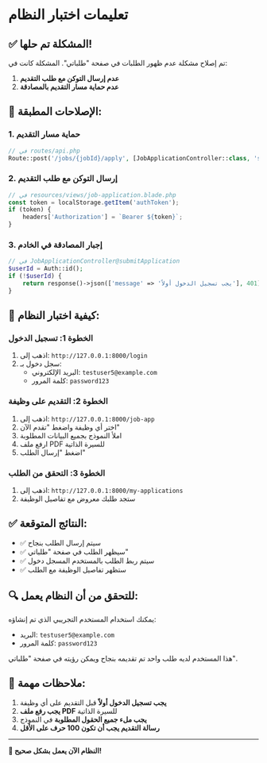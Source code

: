 # تعليمات اختبار النظام

## ✅ المشكلة تم حلها!

تم إصلاح مشكلة عدم ظهور الطلبات في صفحة "طلباتي". المشكلة كانت في:

1. **عدم إرسال التوكن مع طلب التقديم**
2. **عدم حماية مسار التقديم بالمصادقة**

## 🔧 الإصلاحات المطبقة:

### 1. حماية مسار التقديم
```php
// في routes/api.php
Route::post('/jobs/{jobId}/apply', [JobApplicationController::class, 'submitApplication'])->middleware('auth:sanctum');
```

### 2. إرسال التوكن مع طلب التقديم
```javascript
// في resources/views/job-application.blade.php
const token = localStorage.getItem('authToken');
if (token) {
    headers['Authorization'] = `Bearer ${token}`;
}
```

### 3. إجبار المصادقة في الخادم
```php
// في JobApplicationController@submitApplication
$userId = Auth::id();
if (!$userId) {
    return response()->json(['message' => 'يجب تسجيل الدخول أولاً'], 401);
}
```

## 🧪 كيفية اختبار النظام:

### الخطوة 1: تسجيل الدخول
1. اذهب إلى: `http://127.0.0.1:8000/login`
2. سجل دخول بـ:
   - البريد الإلكتروني: `testuser5@example.com`
   - كلمة المرور: `password123`

### الخطوة 2: التقديم على وظيفة
1. اذهب إلى: `http://127.0.0.1:8000/job-app`
2. اختر أي وظيفة واضغط "تقدم الآن"
3. املأ النموذج بجميع البيانات المطلوبة
4. ارفع ملف PDF للسيرة الذاتية
5. اضغط "إرسال الطلب"

### الخطوة 3: التحقق من الطلب
1. اذهب إلى: `http://127.0.0.1:8000/my-applications`
2. ستجد طلبك معروض مع تفاصيل الوظيفة

## ✅ النتائج المتوقعة:

- ✅ سيتم إرسال الطلب بنجاح
- ✅ سيظهر الطلب في صفحة "طلباتي"
- ✅ سيتم ربط الطلب بالمستخدم المسجل دخول
- ✅ ستظهر تفاصيل الوظيفة مع الطلب

## 🔍 للتحقق من أن النظام يعمل:

يمكنك استخدام المستخدم التجريبي الذي تم إنشاؤه:
- البريد: `testuser5@example.com`
- كلمة المرور: `password123`

هذا المستخدم لديه طلب واحد تم تقديمه بنجاح ويمكن رؤيته في صفحة "طلباتي".

## 📝 ملاحظات مهمة:

1. **يجب تسجيل الدخول أولاً** قبل التقديم على أي وظيفة
2. **يجب رفع ملف PDF** للسيرة الذاتية
3. **يجب ملء جميع الحقول المطلوبة** في النموذج
4. **رسالة التقديم يجب أن تكون 100 حرف على الأقل**

---

**🎉 النظام الآن يعمل بشكل صحيح!** 